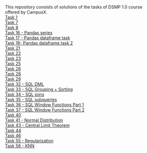 This repository consists of solutions of the tasks of DSMP 1.0 course offered by CampusX.<br>
[Task 1](https://github.com/diapatel/DSMP-1-tasks/blob/master/strings.ipynb)<br>
[Task 7](https://github.com/diapatel/DSMP-1-tasks/tree/master/task%207)<br>
[Task 8](https://github.com/diapatel/DSMP-1-tasks/tree/master/task%208)<br>
[Task 16 - Pandas series](https://github.com/diapatel/DSMP-1-tasks/tree/master/pandas%20series)<br>
[Task 17 - Pandas dataframe task](https://github.com/diapatel/DSMP-1-tasks/tree/master/dataframe%20task)<br>
[Task 18- Pandas dataframe task 2](https://github.com/diapatel/DSMP-1-tasks/tree/master/dataframe%20task%202)<br>
[Task 21](https://github.com/diapatel/DSMP-1-tasks/tree/master/task%2021)<br>
[Task 22](https://github.com/diapatel/DSMP-1-tasks/tree/master/task%2022)<br>
[Task 23](https://github.com/diapatel/DSMP-1-tasks/tree/master/task%2023)<br>
[Task 25](https://github.com/diapatel/DSMP-1-tasks/tree/master/task%2025)<br>
[Task 26](https://github.com/diapatel/DSMP-1-tasks/tree/master/task%2026)<br>
[Task 28](https://github.com/diapatel/DSMP-1-tasks/tree/master/task%2028)<br>
[Task 29](https://github.com/diapatel/DSMP-1-tasks/tree/master/task%2029)<br>
[Task 32 - SQL DML](https://github.com/diapatel/DSMP-1-tasks/tree/master/task%2032%20-%20sql%20DML)<br>
[Task 33 - SQL Grouping + Sorting](https://github.com/diapatel/DSMP-1-tasks/tree/master/task%2033)<br>
[Task 34 - SQL joins](https://github.com/diapatel/DSMP-1-tasks/tree/master/task%2034)<br>
[Task 35 - SQL subqueries](https://github.com/diapatel/DSMP-1-tasks/tree/master/task%2035)<br>
[Task 36 - SQL Window Functions Part 1](https://github.com/diapatel/DSMP-1-tasks/tree/master/task%2036)<br>
[Task 37 - SQL Window Functions Part 2](https://github.com/diapatel/DSMP-1-tasks/tree/master/task%2037)<br>
[Task 40](https://github.com/diapatel/DSMP-1-tasks/tree/master/task%2040)<br>
[Task 41 - Normal Distribution](https://github.com/diapatel/DSMP-1-tasks/tree/master/task%2041)<br>
[Task 43 - Central Limit Theorem](https://github.com/diapatel/DSMP-1-tasks/tree/master/Task%2043)<br>
[Task 44](https://github.com/diapatel/DSMP-1-tasks/tree/master/task%2044)<br>
[Task 46](https://github.com/diapatel/DSMP-1-tasks/tree/master/task%2046)<br>
[Task 55 - Regularization](https://github.com/diapatel/DSMP-1-tasks/tree/master/regularization%20task)<br>
[Task 56 - KNN](https://github.com/diapatel/DSMP-1-tasks/tree/master/KNN%20task)<br>
